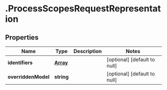 # .ProcessScopesRequestRepresentation

## Properties
Name | Type | Description | Notes
------------ | ------------- | ------------- | -------------
**identifiers** | [**Array<ProcessScopeIdentifierRepresentation>**](ProcessScopeIdentifierRepresentation.md) |  | [optional] [default to null]
**overriddenModel** | **string** |  | [optional] [default to null]


